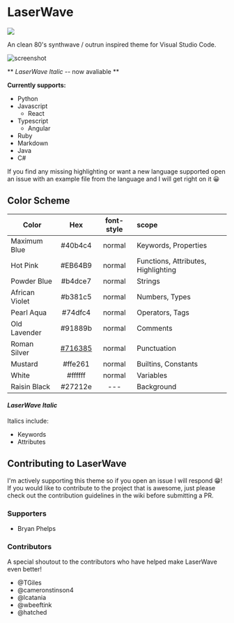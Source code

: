 # LaserWave

<a href="https://www.patreon.com/danggoodcode"><img src="https://img.shields.io/badge/Patreon-Support%20my%20work-orange?style=for-the-badge&logo=patreon"/></a>

An clean 80's synthwave / outrun inspired theme for Visual Studio Code.

![screenshot](https://github.com/Jaredk3nt/laserwave/raw/master/screenshot.png)

** *LaserWave Italic* -- now avaliable **

**Currently supports:**
- Python
- Javascript
    - React
- Typescript
    - Angular
- Ruby
- Markdown
- Java
- C#

If you find any missing highlighting or want a new language supported open an issue with an example file from the language and I will get right on it 😀

## Color Scheme

| Color   | Hex         | font-style  | scope |
| ------- |:-----------:|:-----------:|:-----|
| Maximum Blue | #40b4c4 | normal | Keywords, Properties |
| Hot Pink | #EB64B9 | normal | Functions, Attributes, Highlighting |
| Powder Blue | #b4dce7 | normal | Strings |
| African Violet | #b381c5 | normal | Numbers, Types |
| Pearl Aqua | #74dfc4 | normal | Operators, Tags |
| Old Lavender | #91889b | normal | Comments |
| Roman Silver | [#716385](https://github.com/Jaredk3nt/laserwave/issues/716385) | normal | Punctuation |
| Mustard | #ffe261 | normal | Builtins, Constants |
| White | #ffffff | normal | Variables |
| Raisin Black | #27212e | --- | Background |

#### *LaserWave Italic*

Italics include:
  - Keywords
  - Attributes

## Contributing to LaserWave

I'm actively supporting this theme so if you open an issue I will respond 😁! If you would like to contribute to the project that is awesome, just please check out the contribution guidelines in the wiki before submitting a PR.

### Supporters

- Bryan Phelps

### Contributors

A special shoutout to the contributors who have helped make LaserWave even better!

- @TGiles
- @cameronstinson4
- @lcatania
- @wbeeftink
- @hatched
